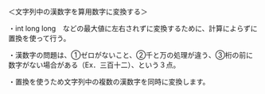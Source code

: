 ＜文字列中の漢数字を算用数字に変換する＞

・int long long　などの最大値に左右されずに変換するために、計算によらずに置換を使って行う。

・漢数字の問題は、①ゼロがないこと、②千と万の処理が違う、③桁の前に数字がない場合がある（Ex．三百十二）、という３点。

・置換を使うため文字列中の複数の漢数字を同時に変換します。
